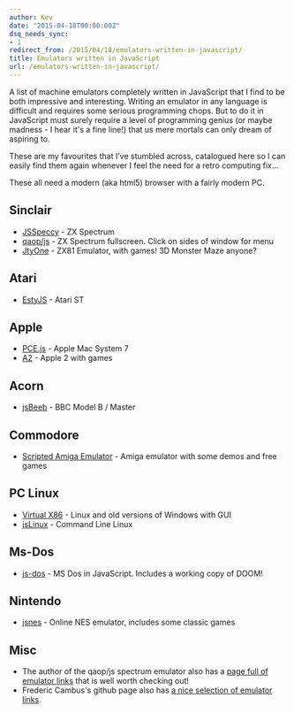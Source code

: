 ```yaml
---
author: Kev
date: "2015-04-18T00:00:00Z"
dsq_needs_sync:
- 1
redirect_from: /2015/04/18/emulators-written-in-javascript/
title: Emulators written in JavaScript
url: /emulators-written-in-javascript/
---
```

A list of machine emulators completely written in JavaScript that I find to be both impressive and interesting. Writing an emulator in any language is difficult and requires some serious programming chops. But to do it in JavaScript must surely require a level of programming genius (or maybe madness - I hear it's a fine line!) that us mere mortals can only dream of aspiring to.

These are my favourites that I’ve stumbled across, catalogued here so I can easily find them again whenever I feel the need for a retro computing fix...

These all need a modern (aka html5) browser with a fairly modern PC.

## Sinclair ##
 - [JSSpeccy](http://jsspeccy.zxdemo.org/) - ZX Spectrum
 - [qaop/js](http://torinak.com/qaop) - ZX Spectrum fullscreen. Click on sides of window for menu
 - [JtyOne](http://www.zx81stuff.org.uk/zx81/jtyone.html) - ZX81 Emulator, with games! 3D Monster Maze anyone?

## Atari ##
 - [EstyJS](http://estyjs.azurewebsites.net/) - Atari ST

## Apple ##
 - [PCE.js](https://jamesfriend.com.au/pce-js/) - Apple Mac System 7
 - [A2](http://porkrind.org/a2/) - Apple 2 with games

## Acorn ##
 - [jsBeeb](http://bbc.godbolt.org/) - BBC Model B / Master

## Commodore ##
- [Scripted Amiga Emulator](http://scriptedamigaemulator.net) - Amiga emulator with some demos and free games

## PC Linux ##
 - [Virtual X86](http://copy.sh/v86/) - Linux and old versions of Windows with GUI
 - [jsLinux](http://bellard.org/jslinux/) - Command Line Linux

## Ms-Dos ##
 - [js-dos](https://js-dos.com/) - MS Dos in JavaScript. Includes a working copy of DOOM!

## Nintendo ##
 - [jsnes](https://fir.sh/projects/jsnes/) - Online NES emulator, includes some classic games

## Misc ##
 - The author of the qaop/js spectrum emulator also has a [page full of emulator links](http://torinak.com/qaop/links) that is well worth checking out!
 - Frederic Cambus's github page also has [a nice selection of emulator links](https://github.com/fcambus/jsemu).
